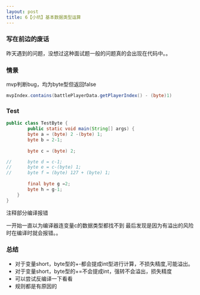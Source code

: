 ```yaml
---
layout: post
title: 6【小坑】基本数据类型运算
---
```


### 写在前边的废话

昨天遇到的问题，没想过这种面试题一般的问题真的会出现在代码中。。

### 情景
mvp判断bug，均为byte型但返回false

```java
mvpIndex.contains(battlePlayerData.getPlayerIndex() - (byte)1)

```


### Test


```java
public class TestByte {
		public static void main(String[] args) {	
		byte a = (byte) 2 -(byte) 1;
		byte b = 2-1;
		
		byte c = (byte) 2;

//		byte d = c-1;
//		byte e = c-(byte) 1;	
//		byte f = (byte) 127 + (byte) 1;
		
		final byte g =2; 
		byte h = g-1;
	}
}

```

注释部分编译报错

一开始一直以为编译器连变量c的数据类型都找不到
最后发现是因为有溢出的风险时在编译时就会报错。。


### 总结

- 对于变量short，byte型的+-都会提成int型进行计算，不损失精度,可能溢出。
- 对于变量short，byte型的+=不会提成int，强转不会溢出，损失精度
- 可以尝试反编译一下看看
- 规则都是有原因的